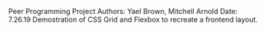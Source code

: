 Peer Programming Project
Authors: Yael Brown, Mitchell Arnold
Date: 7.26.19
Demostration of CSS Grid and Flexbox to recreate a frontend layout.